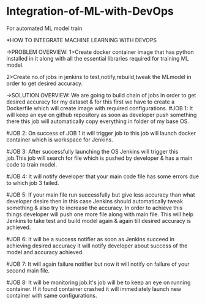 # Integration-of-ML-with-DevOps
For automated ML model train

*HOW TO INTEGRATE MACHINE LEARNING WITH DEVOPS

->PROBLEM OVERVIEW:
1>Create docker container image that has python installed in it along with all the essential libraries required for training ML model.

2>Create no.of jobs in jenkins to test,notify,rebuild,tweak the MLmodel in order to get desired accuracy.

->SOLUTION OVERVIEW:
We are going to build chain of jobs in order to get desired accuracy for my dataset & for this first we have to create a Dockerfile which will create image with required configurations.
 #JOB 1: It will keep an eye on github repository as soon as developer push something there this job will automatically copy everything in folder of my base OS.
 
 #JOB 2: On success of JOB 1 it will  trigger job to this job will launch docker container which is workspace for Jenkins.
 
 #JOB 3: After successfully launching the OS Jenkins will trigger this job.This job will search for file which is pushed by developer & has a main code to train model.
 
 #JOB 4: It will notify developer that your main code file has some errors due to which job 3 failed.
 
 #JOB 5: If your main file run successfully but give less accuracy than what developer desire then in this case Jenkins should automatically tweak something & also try to increase the accuracy. In order to achieve this things developer will push one more file along with main file. This will help Jenkins to take test and build model again & again till desired accuracy is achieved.
 
 #JOB 6: It will be a success notifier as soon as Jenkins succeed in achieving desired accuracy it will notify developer about success of the model and accuracy achieved.
 
 #JOB 7: It will again failure notifier but now it will notify on failure of your second main file.
 
 #JOB 8: It will be monitoring job.It's job will be to keep an eye on running container. If it found container crashed it will immediately launch new container with same configurations.
